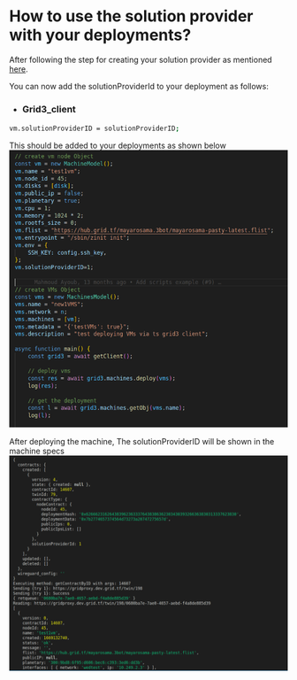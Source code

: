 # How to use the solution provider with your deployments?

After following the step for creating your solution provider as mentioned [here](solution_provider.md).

You can now add the solutionProviderId to your deployment as follows:

- ### Grid3_client
```bash
vm.solutionProviderID = solutionProviderID;
```
This should be added to your deployments as shown below
![add_solutionProviderID](./img/grid3_solution.png)

After deploying the machine, The solutionProviderID will be shown in the machine specs
![specs](./img/machine_solution_provider.png)
